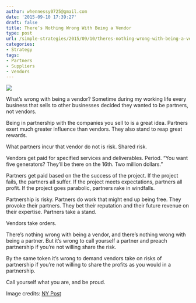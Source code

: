 ```yaml
---
author: whennessy0725@gmail.com
date: '2015-09-10 17:39:27'
draft: false
title: There’s Nothing Wrong With Being a Vendor
type: post
url: /simple-strategies/2015/09/10/theres-nothing-wrong-with-being-a-vendor
categories:
- Strategy
tags:
- Partners
- Suppliers
- Vendors
---
```


![](http://static1.squarespace.com/static/56c87f52356fb0ec8c23c9b7/56d09050d9fd567b5dd38d8b/56d0905bd9fd567b5dd38ef8/1456509804451/hotdog.jpg)

  



What’s wrong with being a vendor?
Sometime during my working life every business that sells to other businesses decided they wanted to be partners, not vendors.




Being in partnership with the companies you sell to is a great idea. Partners exert much greater influence than vendors. They also stand to reap great rewards.




What partners incur that vendor do not is risk. Shared risk.




Vendors get paid for specified services and deliverables. Period. “You want five generators? They’ll be there on the 16th. Two million dollars.”




Partners get paid based on the the success of the project. If the project fails, the partners all suffer. If the project meets expectations, partners all profit. If the project goes parabolic, partners rake in windfalls.




Partnership is risky. Partners do work that might end up being free. They provoke their partners. They bet their reputation and their future revenue on their expertise. Partners take a stand.




Vendors take orders.




There’s nothing wrong with being a vendor, and there’s nothing wrong with being a partner. But it’s wrong to call yourself a partner and preach partnership if you’re not willing share the risk.




By the same token it’s wrong to demand vendors take on risks of partnership if you’re not willing to share the profits as you would in a partnership.




Call yourself what you are, and be proud.




Image credits: [NY Post](http://nypost.com/2013/12/01/washington-square-park-banning-hot-dog-vendors/)
